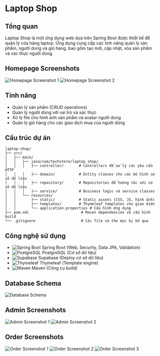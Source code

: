 # Laptop Shop

## Tổng quan
Laptop Shop là một ứng dụng web dựa trên Spring Boot được thiết kế để quản lý cửa hàng laptop. Ứng dụng cung cấp các tính năng quản lý sản phẩm, người dùng và giỏ hàng, bao gồm tạo mới, cập nhật, xóa sản phẩm và xác thực người dùng.

## Homepage Screenshots
![Homepage Screenshot 1](readme-assets/homepage-1.png "Homepage Screenshot 1")
![Homepage Screenshot 2](readme-assets/homepage-2.png "Homepage Screenshot 2")

## Tính năng
- Quản lý sản phẩm (CRUD operations)
- Quản lý người dùng với vai trò và xác thực
- Xử lý file cho hình ảnh sản phẩm và avatar người dùng
- Quản lý giỏ hàng cho các giao dịch mua của người dùng

## Cấu trúc dự án
```
laptop-shop/
├── src/
│   ├── main/
│   │   ├── java/com/techstore/laptop_shop/
│   │   │   ├── controller/       # Controllers để xử lý các yêu cầu HTTP
│   │   │   ├── domain/           # Entity classes cho các mô hình cơ sở dữ liệu
│   │   │   ├── repository/       # Repositories để tương tác với cơ sở dữ liệu
│   │   │   ├── service/          # Business logic và service classes
│   │   └── resources/
│   │       ├── static/           # Static assets (CSS, JS, hình ảnh)
│   │       ├── templates/        # Thymeleaf templates cho giao diện
│   │       └── application.properties # Cấu hình ứng dụng
├── pom.xml                        # Maven dependencies và cấu hình build
└── .gitignore                     # Các file và thư mục bị bỏ qua
```

## Công nghệ sử dụng
- ![Spring Boot](https://img.shields.io/badge/Spring%20Boot-6DB33F?style=flat&logo=spring-boot&logoColor=white) Spring Boot (Web, Security, Data JPA, Validation)
- ![PostgreSQL](https://img.shields.io/badge/PostgreSQL-336791?style=flat&logo=postgresql&logoColor=white) PostgreSQL (Cơ sở dữ liệu)
- ![Supabase](https://img.shields.io/badge/Supabase-3ECF8E?style=flat&logo=supabase&logoColor=white) Supabase (Deploy cơ sở dữ liệu)
- ![Thymeleaf](https://img.shields.io/badge/Thymeleaf-005F0F?style=flat&logo=thymeleaf&logoColor=white) Thymeleaf (Template engine)
- ![Maven](https://img.shields.io/badge/Maven-C71A36?style=flat&logo=apache-maven&logoColor=white) Maven (Công cụ build)


## Database Schema
![Database Schema](readme-assets/db.png "Database Schema")

## Admin Screenshots
![Admin Screenshot 1](readme-assets/admin-1.png "Admin Screenshot 1")
![Admin Screenshot 2](readme-assets/admin-2.png "Admin Screenshot 2")

## Order Screenshots
![Order Screenshot 1](readme-assets/order-1.png "Order Screenshot 1")
![Order Screenshot 2](readme-assets/order-2.png "Order Screenshot 2")
![Order Screenshot 3](readme-assets/order-3.png "Order Screenshot 3")